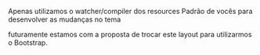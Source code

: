 Apenas utilizamos o watcher/compiler dos resources Padrão de vocês para desenvolver as mudanças no tema

futuramente estamos com a proposta de trocar este layout para utilizarmos o Bootstrap.
